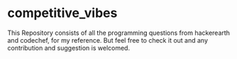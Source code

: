 # competitive_vibes

This Repository consists of all the programming  questions from hackerearth and codechef, for my reference.
But feel free to check it out and any contribution and suggestion is welcomed.
